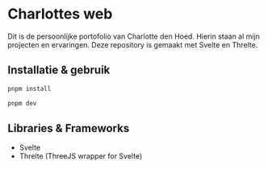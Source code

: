 # Charlottes web

Dit is de persoonlijke portofolio van Charlotte den Hoed. Hierin staan al mijn projecten en ervaringen. Deze repository is gemaakt met Svelte en Threlte.

## Installatie & gebruik

```bash
pnpm install

pnpm dev
```

## Libraries & Frameworks

- Svelte
- Threlte (ThreeJS wrapper for Svelte)
